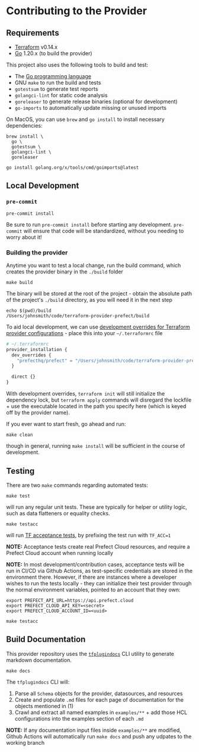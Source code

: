 # Contributing to the Provider

## Requirements

- [Terraform](https://developer.hashicorp.com/terraform/tutorials/aws-get-started/install-cli) v0.14.x
- [Go](https://go.dev/doc/install) 1.20.x (to build the provider)

This project also uses the following tools to build and test:

- The [Go programming language](https://go.dev/dl/)
- GNU `make` to run the build and tests
- `gotestsum` to generate test reports
- `golangci-lint` for static code analysis
- `goreleaser` to generate release binaries (optional for development)
- `go-imports` to automatically update missing or unused imports

On MacOS, you can use `brew` and `go install` to install necessary dependencies:

```shell
brew install \
  go \
  gotestsum \
  golangci-lint \
  goreleaser

go install golang.org/x/tools/cmd/goimports@latest
```

## Local Development

### `pre-commit`

```shell
pre-commit install
```

Be sure to run `pre-commit install` before starting any development. `pre-commit` will ensure that code will be standardized, without you needing to worry about it!

### Building the provider

Anytime you want to test a local change, run the build command, which creates the provider binary in the `./build` folder

```shell
make build
```

The binary will be stored at the root of the project - obtain the absolute path of the project's `./build` directory, as you will need it in the next step

```shell
echo $(pwd)/build
/Users/johnsmith/code/terraform-provider-prefect/build
```

To aid local development, we can use [development overrides for Terraform provider configurations](https://developer.hashicorp.com/terraform/cli/config/config-file#development-overrides-for-provider-developers) - place this into your `~/.terraformrc` file

```terraform
# ~/.terraformrc
provider_installation {
  dev_overrides {
    "prefecthq/prefect" = "/Users/johnsmith/code/terraform-provider-prefect/build"
  }

  direct {}
}
```

With development overrides, `terraform init` will still initialize the dependency lock, but `terraform apply` commands will disregard the lockfile + use the executable located in the path you specify here (which is keyed off by the provider name).

If you ever want to start fresh, go ahead and run:

```shell
make clean
```

though in general, running `make install` will be sufficient in the course of development.

## Testing

There are two `make` commands regarding automated tests:

```shell
make test
```

will run any regular unit tests. These are typically for helper or utility logic, such as data flatteners or equality checks.

```shell
make testacc
```

will run [TF acceptance tests](https://developer.hashicorp.com/terraform/plugin/testing/acceptance-tests), by prefixing the test run with `TF_ACC=1`

**NOTE:** Acceptance tests create real Prefect Cloud resources, and require a Prefect Cloud account when running locally

**NOTE:** In most development/contribution cases, acceptance tests will be run in CI/CD via Github Actions, as test-specific credentials are stored in the environment there.  However, if there are instances where a developer wishes to run the tests locally - they can initialize their test provider through the normal environment variables, pointed to an account that they own:

```shell
export PREFECT_API_URL=https://api.prefect.cloud
export PREFECT_CLOUD_API_KEY=<secret>
export PREFECT_CLOUD_ACCOUNT_ID=<uuid>

make testacc
```

## Build Documentation

This provider repository uses the [`tfplugindocs`](https://github.com/hashicorp/terraform-plugin-docs) CLI utility to generate markdown documentation.

```shell
make docs
```

The `tfplugindocs` CLI will:

1. Parse all `Schema` objects for the provider, datasources, and resources
2. Create and populate `.md` files for each page of documentation for the objects mentioned in (1)
3. Crawl and extract all named examples in `examples/**` + add those HCL configurations into the examples section of each `.md`

**NOTE:** If any documentation input files inside `examples/**` are modified, Github Actions will automatically run `make docs` and push any udpates to the working branch

